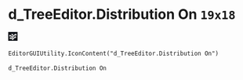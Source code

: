 # d_TreeEditor.Distribution On `19x18`
<img src="/img/d_TreeEditor.Distribution%20On.png" width=19 height=18>

``` CSharp
EditorGUIUtility.IconContent("d_TreeEditor.Distribution On")
```
```
d_TreeEditor.Distribution On
```
